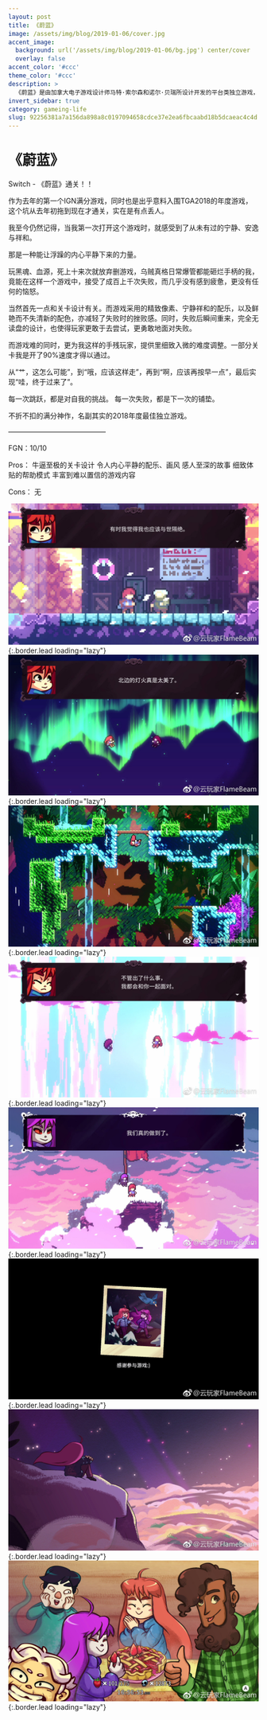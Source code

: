 ```yaml
---
layout: post
title: 《蔚蓝》
image: /assets/img/blog/2019-01-06/cover.jpg
accent_image: 
  background: url('/assets/img/blog/2019-01-06/bg.jpg') center/cover
  overlay: false
accent_color: '#ccc'
theme_color: '#ccc'
description: >
  《蔚蓝》是由加拿大电子游戏设计师马特·索尔森和诺尔·贝瑞所设计开发的平台类独立游戏，讲述了主角玛德琳在攀登塞莱斯特山途中，面对自身恐慌和抑郁的故事。 本作中玩家操纵玛德琳，在一系列关卡中移动、跳跃、攀爬和冲刺，在躲避致命障碍的同时，利用关卡中的机关来抵达终点。玩家在关卡中可以收集多种收集品以解锁更高难度的关卡。
invert_sidebar: true
category: gameing-life
slug: 92256381a7a156da898a8c0197094658cdce37e2ea6fbcaabd18b5dcaeac4c4d
---
```


# 《蔚蓝》

Switch - 《蔚蓝》通关！！

作为去年的第一个IGN满分游戏，同时也是出乎意料入围TGA2018的年度游戏，这个坑从去年初拖到现在才通关，实在是有点丢人。

我至今仍然记得，当我第一次打开这个游戏时，就感受到了从未有过的宁静、安逸与祥和。

那是一种能让浮躁的内心平静下来的力量。

玩黑魂、血源，死上十来次就放弃删游戏，乌贼真格日常爆管都能砸烂手柄的我，竟能在这样一个游戏中，接受了成百上千次失败，而几乎没有感到疲惫，更没有任何的恼怒。

当然首先一点和关卡设计有关。而游戏采用的精致像素、宁静祥和的配乐，以及鲜艳而不失清新的配色，亦减轻了失败时的挫败感。同时，失败后瞬间重来，完全无读盘的设计，也使得玩家更敢于去尝试，更勇敢地面对失败。

而游戏难的同时，更为我这样的手残玩家，提供里细致入微的难度调整。一部分关卡我是开了90%速度才得以通过。

从“艹，这怎么可能”，到“哦，应该这样走”，再到“啊，应该再按早一点”，最后实现“哇，终于过来了”。

每一次跳跃，都是对自我的挑战。
每一次失败，都是下一次的铺垫。

不折不扣的满分神作，名副其实的2018年度最佳独立游戏。

——————————————

FGN：10/10

Pros：
牛逼至极的关卡设计
令人内心平静的配乐、画风
感人至深的故事
细致体贴的帮助模式
丰富到难以置信的游戏内容

Cons：
无

![](/assets/img/blog/2019-01-06/1.jpg){:.border.lead loading="lazy"}
![](/assets/img/blog/2019-01-06/2.jpg){:.border.lead loading="lazy"}
![](/assets/img/blog/2019-01-06/3.jpg){:.border.lead loading="lazy"}
![](/assets/img/blog/2019-01-06/4.jpg){:.border.lead loading="lazy"}
![](/assets/img/blog/2019-01-06/5.jpg){:.border.lead loading="lazy"}
![](/assets/img/blog/2019-01-06/6.jpg){:.border.lead loading="lazy"}
![](/assets/img/blog/2019-01-06/7.jpg){:.border.lead loading="lazy"}
![](/assets/img/blog/2019-01-06/8.jpg){:.border.lead loading="lazy"}

